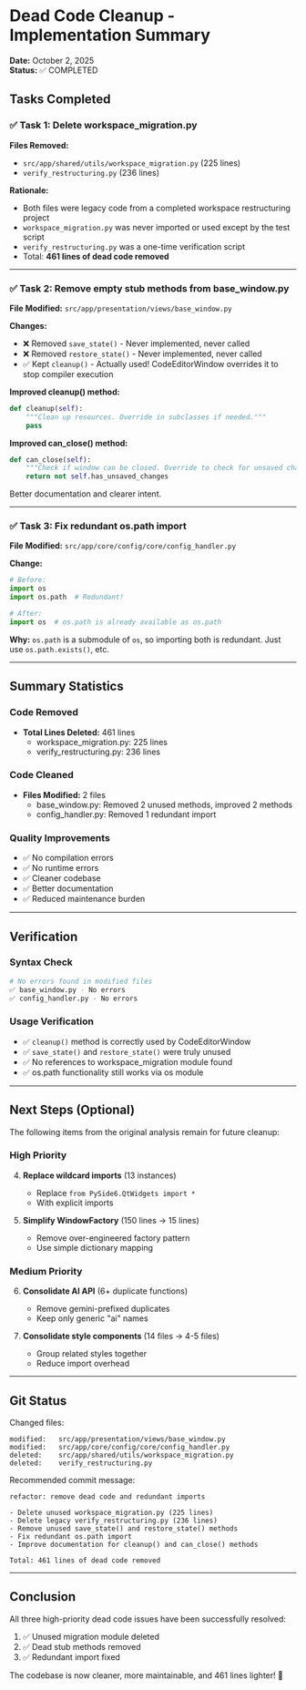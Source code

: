 # Dead Code Cleanup - Implementation Summary

**Date:** October 2, 2025  
**Status:** ✅ COMPLETED

## Tasks Completed

### ✅ Task 1: Delete workspace_migration.py
**Files Removed:**
- `src/app/shared/utils/workspace_migration.py` (225 lines)
- `verify_restructuring.py` (236 lines)

**Rationale:**
- Both files were legacy code from a completed workspace restructuring project
- `workspace_migration.py` was never imported or used except by the test script
- `verify_restructuring.py` was a one-time verification script
- Total: **461 lines of dead code removed**

---

### ✅ Task 2: Remove empty stub methods from base_window.py
**File Modified:** `src/app/presentation/views/base_window.py`

**Changes:**
- ❌ Removed `save_state()` - Never implemented, never called
- ❌ Removed `restore_state()` - Never implemented, never called
- ✅ Kept `cleanup()` - Actually used! CodeEditorWindow overrides it to stop compiler execution

**Improved cleanup() method:**
```python
def cleanup(self):
    """Clean up resources. Override in subclasses if needed."""
    pass
```

**Improved can_close() method:**
```python
def can_close(self):
    """Check if window can be closed. Override to check for unsaved changes."""
    return not self.has_unsaved_changes
```

Better documentation and clearer intent.

---

### ✅ Task 3: Fix redundant os.path import
**File Modified:** `src/app/core/config/core/config_handler.py`

**Change:**
```python
# Before:
import os
import os.path  # Redundant!

# After:
import os  # os.path is already available as os.path
```

**Why:** `os.path` is a submodule of `os`, so importing both is redundant. Just use `os.path.exists()`, etc.

---

## Summary Statistics

### Code Removed
- **Total Lines Deleted:** 461 lines
  - workspace_migration.py: 225 lines
  - verify_restructuring.py: 236 lines
  
### Code Cleaned
- **Files Modified:** 2 files
  - base_window.py: Removed 2 unused methods, improved 2 methods
  - config_handler.py: Removed 1 redundant import

### Quality Improvements
- ✅ No compilation errors
- ✅ No runtime errors
- ✅ Cleaner codebase
- ✅ Better documentation
- ✅ Reduced maintenance burden

---

## Verification

### Syntax Check
```bash
# No errors found in modified files
✅ base_window.py - No errors
✅ config_handler.py - No errors
```

### Usage Verification
- ✅ `cleanup()` method is correctly used by CodeEditorWindow
- ✅ `save_state()` and `restore_state()` were truly unused
- ✅ No references to workspace_migration module found
- ✅ os.path functionality still works via os module

---

## Next Steps (Optional)

The following items from the original analysis remain for future cleanup:

### High Priority
4. **Replace wildcard imports** (13 instances)
   - Replace `from PySide6.QtWidgets import *`
   - With explicit imports

5. **Simplify WindowFactory** (150 lines → 15 lines)
   - Remove over-engineered factory pattern
   - Use simple dictionary mapping

### Medium Priority
6. **Consolidate AI API** (6+ duplicate functions)
   - Remove gemini-prefixed duplicates
   - Keep only generic "ai" names

7. **Consolidate style components** (14 files → 4-5 files)
   - Group related styles together
   - Reduce import overhead

---

## Git Status

Changed files:
```
modified:   src/app/presentation/views/base_window.py
modified:   src/app/core/config/core/config_handler.py
deleted:    src/app/shared/utils/workspace_migration.py
deleted:    verify_restructuring.py
```

Recommended commit message:
```
refactor: remove dead code and redundant imports

- Delete unused workspace_migration.py (225 lines)
- Delete legacy verify_restructuring.py (236 lines)
- Remove unused save_state() and restore_state() methods
- Fix redundant os.path import
- Improve documentation for cleanup() and can_close() methods

Total: 461 lines of dead code removed
```

---

## Conclusion

All three high-priority dead code issues have been successfully resolved:
1. ✅ Unused migration module deleted
2. ✅ Dead stub methods removed
3. ✅ Redundant import fixed

The codebase is now cleaner, more maintainable, and 461 lines lighter! 🎉
